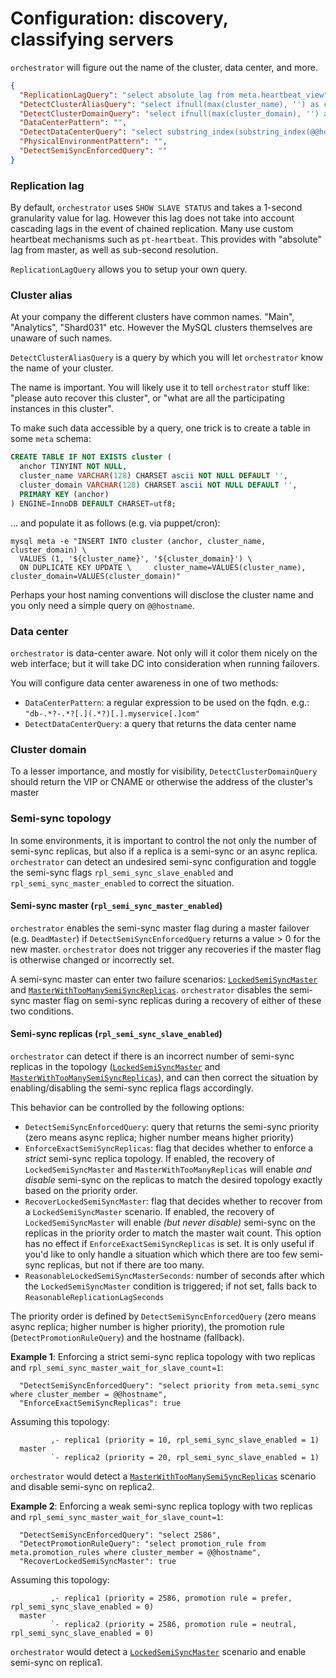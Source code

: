 # Configuration: discovery, classifying servers

`orchestrator` will figure out the name of the cluster, data center, and more.

```json
{
  "ReplicationLagQuery": "select absolute_lag from meta.heartbeat_view",
  "DetectClusterAliasQuery": "select ifnull(max(cluster_name), '') as cluster_alias from meta.cluster where anchor=1",
  "DetectClusterDomainQuery": "select ifnull(max(cluster_domain), '') as cluster_domain from meta.cluster where anchor=1",
  "DataCenterPattern": "",
  "DetectDataCenterQuery": "select substring_index(substring_index(@@hostname, '-',3), '-', -1) as dc",
  "PhysicalEnvironmentPattern": "",
  "DetectSemiSyncEnforcedQuery": ""
}
```

### Replication lag

By default, `orchestrator` uses `SHOW SLAVE STATUS` and takes a 1-second granularity value for lag. However this lag does not take into account cascading lags in the event of chained replication. Many use custom heartbeat mechanisms such as `pt-heartbeat`. This provides with "absolute" lag from master, as well as sub-second resolution.

`ReplicationLagQuery` allows you to setup your own query.

### Cluster alias

At your company the different clusters have common names. "Main", "Analytics", "Shard031" etc. However the MySQL clusters themselves are unaware of such names.

`DetectClusterAliasQuery` is a query by which you will let `orchestrator` know the name of your cluster.

The name is important. You will likely use it to tell `orchestrator` stuff like: "please auto recover this cluster", or "what are all the participating instances in this cluster".

To make such data accessible by a query, one trick is to create a table in some `meta` schema:

```sql
CREATE TABLE IF NOT EXISTS cluster (
  anchor TINYINT NOT NULL,
  cluster_name VARCHAR(128) CHARSET ascii NOT NULL DEFAULT '',
  cluster_domain VARCHAR(128) CHARSET ascii NOT NULL DEFAULT '',
  PRIMARY KEY (anchor)
) ENGINE=InnoDB DEFAULT CHARSET=utf8;
```

... and populate it as follows (e.g. via puppet/cron):

```shell
mysql meta -e "INSERT INTO cluster (anchor, cluster_name, cluster_domain) \
  VALUES (1, '${cluster_name}', '${cluster_domain}') \
  ON DUPLICATE KEY UPDATE \     cluster_name=VALUES(cluster_name), cluster_domain=VALUES(cluster_domain)"
```

Perhaps your host naming conventions will disclose the cluster name and you only need a simple query on `@@hostname`.

### Data center

`orchestrator` is data-center aware. Not only will it color them nicely on the web interface; but it will take DC into consideration when running failovers.

You will configure data center awareness in one of two methods:

- `DataCenterPattern`: a regular expression to be used on the fqdn. e.g.: `"db-.*?-.*?[.](.*?)[.].myservice[.]com"`
- `DetectDataCenterQuery`: a query that returns the data center name

### Cluster domain

To a lesser importance, and mostly for visibility, `DetectClusterDomainQuery` should return the VIP or CNAME or otherwise the address of the cluster's master

### Semi-sync topology 

In some environments, it is important to control the not only the number of semi-sync replicas, but also if a replica is a semi-sync or an async replica. 
`orchestrator` can detect an undesired semi-sync configuration and toggle the semi-sync flags 
`rpl_semi_sync_slave_enabled` and `rpl_semi_sync_master_enabled` to correct the situation.

#### Semi-sync master (`rpl_semi_sync_master_enabled`)

`orchestrator` enables the semi-sync master flag during a master failover (e.g. `DeadMaster`) if `DetectSemiSyncEnforcedQuery` returns a value > 0
for the new master. `orchestrator` does not trigger any recoveries if the master flag is otherwise changed or incorrectly set.

A semi-sync master can enter two failure scenarios: [`LockedSemiSyncMaster`](failure-detection.md#lockedsemisyncmaster) and 
[`MasterWithTooManySemiSyncReplicas`](failure-detection.md#masterwithtoomanysemisyncreplicas). `orchestrator` disables the 
semi-sync master flag on semi-sync replicas during a recovery of either of these two conditions.

#### Semi-sync replicas (`rpl_semi_sync_slave_enabled`)

`orchestrator` can detect if there is an incorrect number of semi-sync replicas in the topology ([`LockedSemiSyncMaster`](failure-detection.md#lockedsemisyncmaster) and
[`MasterWithTooManySemiSyncReplicas`](failure-detection.md#masterwithtoomanysemisyncreplicas)), and can then correct the situation by enabling/disabling
the semi-sync replica flags accordingly.

This behavior can be controlled by the following options:

- `DetectSemiSyncEnforcedQuery`: query that returns the semi-sync priority (zero means async replica; higher number means higher priority)
- `EnforceExactSemiSyncReplicas`: flag that decides whether to enforce a _strict_ semi-sync replica topology. If enabled, the recovery of `LockedSemiSyncMaster` 
   and `MasterWithTooManyReplicas` will enable _and disable_ semi-sync on the replicas to match the desired topology exactly based on the priority order.
- `RecoverLockedSemiSyncMaster`: flag that decides whether to recover from a `LockedSemiSyncMaster` scenario. If enabled, the recovery of `LockedSemiSyncMaster`
  will enable _(but never disable)_ semi-sync on the replicas in the priority order to match the master wait count. This option has no effect if 
  `EnforceExactSemiSyncReplicas` is set. It is only useful if you'd like to only handle a situation which which there are too few semi-sync replicas, 
  but not if there are too many.
- `ReasonableLockedSemiSyncMasterSeconds`: number of seconds after which the `LockedSemiSyncMaster` condition is triggered; if not set, falls back to `ReasonableReplicationLagSeconds`

The priority order is defined by `DetectSemiSyncEnforcedQuery` (zero means async replica; higher number is higher priority), the promotion rule (`DetectPromotionRuleQuery`)
and the hostname (fallback). 

**Example 1**: Enforcing a strict semi-sync replica topology with two replicas and `rpl_semi_sync_master_wait_for_slave_count=1`:

```
  "DetectSemiSyncEnforcedQuery": "select priority from meta.semi_sync where cluster_member = @@hostname",
  "EnforceExactSemiSyncReplicas": true
```

Assuming this topology:

```
         ,- replica1 (priority = 10, rpl_semi_sync_slave_enabled = 1)
  master 
         `- replica2 (priority = 20, rpl_semi_sync_slave_enabled = 1)
```

`orchestrator` would detect a [`MasterWithTooManySemiSyncReplicas`](failure-detection.md#masterwithtoomanysemisyncreplicas) scenario
and disable semi-sync on replica2.

**Example 2**: Enforcing a weak semi-sync replica toplogy with two replicas and `rpl_semi_sync_master_wait_for_slave_count=1`:

```
  "DetectSemiSyncEnforcedQuery": "select 2586",
  "DetectPromotionRuleQuery": "select promotion_rule from meta.promotion_rules where cluster_member = @@hostname",
  "RecoverLockedSemiSyncMaster": true
```

Assuming this topology:

```
         ,- replica1 (priority = 2586, promotion rule = prefer, rpl_semi_sync_slave_enabled = 0)
  master 
         `- replica2 (priority = 2586, promotion rule = neutral, rpl_semi_sync_slave_enabled = 0)
```

`orchestrator` would detect a [`LockedSemiSyncMaster`](failure-detection.md#lockedsemisyncmaster) scenario
and enable semi-sync on replica1.
